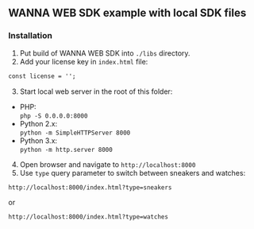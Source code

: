 ## WANNA WEB SDK example with local SDK files

### Installation

1. Put build of WANNA WEB SDK into `./libs` directory.
2. Add your license key in `index.html` file:
```html
const license = '';
```
3. Start local web server in the root of this folder:
* PHP:<br />
  `php -S 0.0.0.0:8000`
* Python 2.x:<br />
  `python -m SimpleHTTPServer 8000`
* Python 3.x:<br />
  `python -m http.server 8000`
4. Open browser and navigate to `http://localhost:8000`
5. Use `type` query parameter to switch between sneakers and watches:
```
http://localhost:8000/index.html?type=sneakers
```
or
```
http://localhost:8000/index.html?type=watches
```